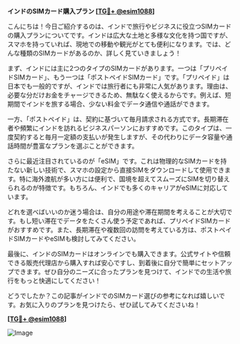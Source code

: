 **インドのSIMカード購入プラン [[TG💪+ @esim1088](https://t.me/s/esim1088)]**

こんにちは！今日ご紹介するのは、インドで旅行やビジネスに役立つSIMカードの購入プランについてです。インドは広大な土地と多様な文化を持つ国ですが、スマホを持っていれば、現地での移動や観光がとても便利になります。では、どんな種類のSIMカードがあるのか、詳しく見ていきましょう！

まず、インドには主に2つのタイプのSIMカードがあります。一つは「プリペイドSIMカード」、もう一つは「ポストペイドSIMカード」です。「プリペイド」は日本でも一般的ですが、インドでは旅行者にも非常に人気があります。理由は、必要な分だけお金をチャージできるため、無駄なく使えるからです。例えば、短期間でインドを旅する場合、少ない料金でデータ通信や通話ができます。

一方、「ポストペイド」は、契約に基づいて毎月請求される方式です。長期滞在者や頻繁にインドを訪れるビジネスパーソンにおすすめです。このタイプは、一度契約すると毎月一定額の支払いが発生しますが、その代わりにデータ容量や通話時間が豊富なプランを選ぶことができます。

さらに最近注目されているのが「eSIM」です。これは物理的なSIMカードを持たない新しい技術で、スマホの設定から直接SIMをダウンロードして使用できます。特に海外渡航が多い方には便利で、国境を超えてスムーズにSIMを切り替えられるのが特徴です。もちろん、インドでも多くのキャリアがeSIMに対応しています。

どれを選べばいいのか迷う場合は、自分の用途や滞在期間を考えることが大切です。もし短い滞在でデータをたくさん使う予定であれば、プリペイドSIMカードがおすすめです。また、長期滞在や複数回の訪問を考えている方は、ポストペイドSIMカードやeSIMも検討してみてください。

最後に、インドのSIMカードはオンラインでも購入できます。公式サイトや信頼できる販売代理店から購入すれば安心ですし、到着後に自分で簡単にセットアップできます。ぜひ自分のニーズに合ったプランを見つけて、インドでの生活や旅行をもっと快適にしてください！

どうでしたか？この記事がインドでのSIMカード選びの参考になれば嬉しいです。お気に入りのプランを見つけたら、ぜひ試してみてくださいね！

**[[TG💪+ @esim1088](https://t.me/s/esim1088)]**

![Image](https://i.postimg.cc/Y0z9fWf4/image.png)